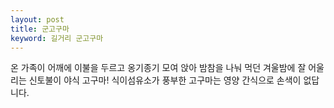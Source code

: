 ```yaml
---
layout: post
title: 군고구마
keyword: 길거리 군고구마
---
```


<p>온 가족이 어깨에 이불을 두르고 옹기종기 모여 앉아 밤참을 나눠 먹던 겨울밤에 잘 어울리는 신토불이 야식 고구마! 식이섬유소가 풍부한 고구마는 영양 간식으로 손색이 없답니다.</p>